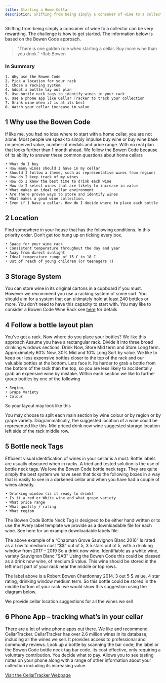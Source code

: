 ```yaml
---
title: Starting a Home Cellar
description: Shifting from being simply a consumer of wine to a collector can be very rewarding
---
```


Shifting from being simply a consumer of wine to a collector can be very rewarding.
The challenge is how to get started.
The information below is based on the Bowen Code approach.

> “There is one golden rule when starting a cellar. Buy more wine than you drink.” -Rob Bowen

### In Summary

    1. Why use the Bowen Code
    2. Pick a location for your rack
    3. Chose a racking system 
    4. Adopt a bottle lay out plan
    5. Use bottle neck tags to identify wines in your rack
    6. Use a phone app like Cellar Tracker to track your collection 
    7. Drink wine when it is at its best
    8. Watch your cellar increase in value

## 1 Why use the Bowen Code
If like me, you had no idea where to start with a home cellar, you are not alone. Most people we speak to simply impulse buy wine or buy wine base on perceived value, number of medals and price range. With no real plan that looks further than 1 month ahead.
We follow the Bowen Code because of its ability to answer these common questions about home cellars

    • What do I buy
    • How many wines should I have in my cellar
    • Should I follow a theme, such as representative wines from regions
    • How do I keep track of my wines
    • How do I know the best time to drink each wine
    • How do I select wines that are likely to increase in value
    • What makes an ideal cellar environment
    • Are there proven ways to store and identify wines
    • What makes a good wine collection.
    • Even if I have a cellar. How do I decide where to place each bottle

## 2 Location
Find somewhere in your house that has the following conditions. In this priority order. Don’t get too hung up on ticking every box.

    • Space for your wine rack
    • Consistent temperature throughout the day and year
    • Away from direct sunlight
    • Ideal temperature range of 15 C to 18 C
    • Out of reach of young children (or teenagers !)

## 3 Storage System
You can store wine in its original cartons in a cupboard if you must. However we recommend you use a racking system of some sort. You should aim for a system that can ultimately hold at least 240 bottles or more. You don’t need to have this capacity to start with.
You may like to consider a Bowen Code Wine Rack see [here](https://australianliquoronline.com.au/collections/products/products/wine-rack-bowen-code-wine-rack-brackets) for details

<blog-image url="/staticAssets/StartingAHomeCellar/wine-rack.webp" alt-text="BowenCode Wine Rack Image"></blog-image>

## 4 Follow a bottle layout plan
You’ve got a rack. Now where do you place your bottles?
We like this approach
Assume you have a rectangular rack. Divide it into three broad drinking windows sections. Drink Now, Store Mid term and Store Long term. Approximately 60% Now, 30% Mid and 10% Long
Sort by value. We like to keep our less expensive bottles closer to the top of the rack and our valuable bottles at the bottom. Lets face it. Its harder to grab a bottle from the bottom of the rack than the top, so you are less likely to accidentally grab an expensive wine by mistake.
Within each section we like to further group bottles by one of the following

    • Region,
    • Grape Variety
    • Colour

So your layout may look like this

<blog-image url="/staticAssets/StartingAHomeCellar/rack-layout.webp" alt-text="Wine Rack Layout Image"></blog-image>

You may choose to split each main section by wine colour or by region or by grape variety.
Diagrammatically, the suggested location of a wine could be represented like this. Mid priced drink now wine suggested storage location left side of the rack middle row.

## 5 Bottle neck Tags
Efficient visual identification of wines in your cellar is a must. Bottle labels are usually obscured when in racks. A tried and tested solution is the use of bottle neck tags.
We love the Bowen Code bottle neck tags. They are quite simply the best system we have seen that ticks the following boxes in a way that is easily to see in a darkened cellar and when you have had a couple of wines already.

<blog-image url="/staticAssets/StartingAHomeCellar/neck-tags.webp" alt-text="BowenCode Bottle Neck Tags Image"></blog-image>

    • Drinking window (is it ready to drink)
    • Is it a red or White wine and what grape variety
    • What price range
    • What quality / rating
    • What region
    
The Bowen Code Bottle Neck Tag is designed to be either hand written or to use the Avery label template we provide as a downloadable file for each wine. See here for an example downloadable labels file.

<blog-image url="/staticAssets/StartingAHomeCellar/example-neck-tag.webp" alt-text="BowenCode Bottle Neck Tags Image"></blog-image>
<blog-image url="/staticAssets/StartingAHomeCellar/rack-pos-01.webp" alt-text="Rack Position 01 Image"></blog-image>

The above example of a “Chapman Grove Sauvignon Blanc 2016” 
Is rated as a Low to medium cost “$$” out of 5, 3.5 stars out of 5, with a drinking window from 2017 – 2019 So a drink now wine. Identifiable as a white wine, variety Sauvignon Blanc “SAB” Using the Bowen Code this could be classed as a drink now wine, of medium $ value. This wine should be stored in the left most part of your rack near the middle or top rows. 

<blog-image url="/staticAssets/StartingAHomeCellar/example-neck-tag-02.webp" alt-text="BowenCode Bottle Neck Tags Image"></blog-image>

The label above is a Robert Bowen Chardonnay 2014. 3 out 5 $ value, 4 star rating, drinking window medium term. So this bottle could be stored in the middle bottom of your rack.
we would show this suggestion using the diagram below.

<blog-image url="/staticAssets/StartingAHomeCellar/rack-pos-02.webp" alt-text="Rack Position 02 Image"></blog-image>


We provide cellar location suggestions for all the wines we sell
## 6 Phone App – tracking what’s in your cellar
There are a lot of wine phone apps out there. We like and recommend CellarTracker. CellarTracker has over 2.6 million wines in its database, including all the wines we sell.
It provides access to professional and community reviews.
Look up a bottle by scanning the bar code; the label or the Bowen Code bottle neck tag bar code.
Its cost effective, only requiring a voluntary contribution. You decide what to pay.
Allows you to see tasting notes on your phone along with a range of other information about your collection including its increasing value.

[Visit the CellarTracker Webpage](https://www.cellartracker.com)

<blog-image url="/staticAssets/StartingAHomeCellar/cellar-tracker.webp" alt-text="Cellar Tracker Image"></blog-image>



